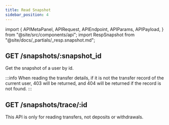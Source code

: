 ```yaml
---
title: Read Snapshot
sidebar_position: 4
---
```


import {
  APIMetaPanel,
  APIRequest,
  APIEndpoint,
  APIParams,
  APIPayload,
} from "@site/src/components/api";
import RespSnapshot from "@site/docs/_partials/_resp.snapshot.md";

## GET /snapshots/:snapshot_id

Get the snapshot of a user by id.

:::info
When reading the transfer details, if it is not the transfer record of the current user, 403 will be returned, and 404 will be returned if the record is not found.
:::

<APIEndpoint url="/snapshots/:snapshot_id" />

<APIMetaPanel scope="SNAPSHOTS:READ" scopeNote="" />

<APIParams
  p-snapshot_id="the snapshot's id which you are getting"
  p-snapshot_id-required={true}
/>

<APIRequest
  title="Read Snapshot"
  url="/snapshots/8f5b244e-cf86-4374-8eaa-c551fd70cd83"
/>

<RespSnapshot />


## GET /snapshots/trace/:id

This API is only for reading transfers, not deposits or withdrawals.

<APIRequest
  title="Read Transfer"
  method="GET"
  url="/transfers/trace/7c67e8e8-b142-488b-80a3-61d4d29c90bf"
/>

<RespTransfer />
